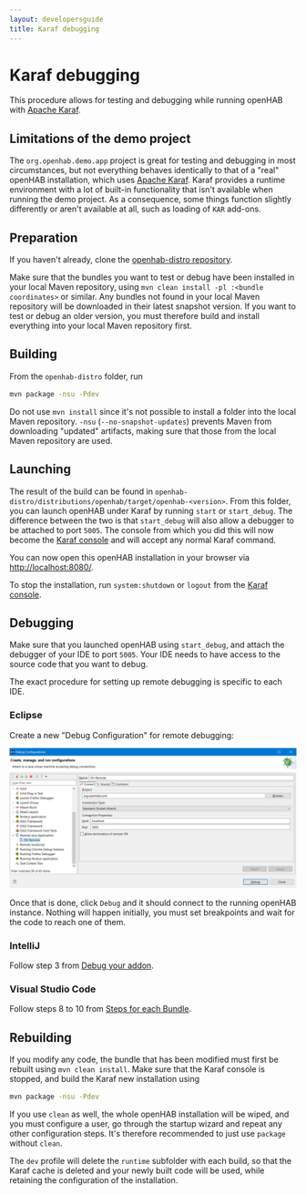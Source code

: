 ```yaml
---
layout: developersguide
title: Karaf debugging
---
```


# Karaf debugging

This procedure allows for testing and debugging while running openHAB with [Apache Karaf](https://karaf.apache.org/).

## Limitations of the demo project

The `org.openhab.demo.app` project is great for testing and debugging in most circumstances, but not everything behaves identically to that of a "real" openHAB installation, which uses [Apache Karaf](https://karaf.apache.org/).
Karaf provides a runtime environment with a lot of built-in functionality that isn't available when running the demo project.
As a consequence, some things function slightly differently or aren't available at all, such as loading of `KAR` add-ons.

## Preparation

If you haven't already, clone the [openhab-distro repository](https://www.github.com/openhab/openhab-distro).

Make sure that the bundles you want to test or debug have been installed in your local Maven repository, using `mvn clean install -pl :<bundle coordinates>` or similar.
Any bundles not found in your local Maven repository will be downloaded in their latest snapshot version.
If you want to test or debug an older version, you must therefore build and install everything into your local Maven repository first.

## Building

From the `openhab-distro` folder, run

```bash
mvn package -nsu -Pdev
```

Do not use `mvn install` since it's not possible to install a folder into the local Maven repository.
`-nsu` (`--no-snapshot-updates`) prevents Maven from downloading "updated" artifacts, making sure that those from the local Maven repository are used.

## Launching

The result of the build can be found in `openhab-distro/distributions/openhab/target/openhab-<version>`.
From this folder, you can launch openHAB under Karaf by running `start` or `start_debug`.
The difference between the two is that `start_debug` will also allow a debugger to be attached to port `5005`.
The console from which you did this will now become the [Karaf console](/docs/administration/console.html) and will accept any normal Karaf command.

You can now open this openHAB installation in your browser via [http://localhost:8080/](http://localhost:8080/).

To stop the installation, run `system:shutdown` or `logout` from the [Karaf console](/docs/administration/console.html).

## Debugging

Make sure that you launched openHAB using `start_debug`, and attach the debugger of your IDE to port `5005`.
Your IDE needs to have access to the source code that you want to debug.

The exact procedure for setting up remote debugging is specific to each IDE.

### Eclipse

Create a new "Debug Configuration" for remote debugging:

![installer](./images/ide_debug_eclipse_3_remote.png)

Once that is done, click `Debug` and it should connect to the running openHAB instance.
Nothing will happen initially, you must set breakpoints and wait for the code to reach one of them.

### IntelliJ

Follow step 3 from [Debug your addon](/docs/developer/ide/intellij.html#debug-your-addon).

### Visual Studio Code

Follow steps 8 to 10 from [Steps for each Bundle](/docs/developer/ide/vscode.html#steps-for-each-bundle).

## Rebuilding

If you modify any code, the bundle that has been modified must first be rebuilt using `mvn clean install`.
Make sure that the Karaf console is stopped, and build the Karaf new installation using

```bash
mvn package -nsu -Pdev
```

If you use `clean` as well, the whole openHAB installation will be wiped, and you must configure a user, go through the startup wizard and repeat any other configuration steps.
It's therefore recommended to just use `package` without `clean`.

The `dev` profile will delete the `runtime` subfolder with each build, so that the Karaf cache is deleted and your newly built code will be used, while retaining the configuration of the installation.
